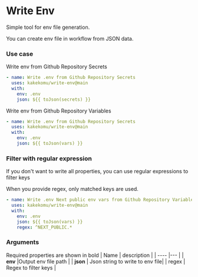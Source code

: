 # Write Env

Simple tool for env file generation.

You can create env file in workflow from JSON data.


### Use case
Write env from Github Repository Secrets

```yml
- name: Write .env from Github Repository Secrets
  uses: kakekomu/write-env@main
  with:
    env: .env
    json: ${{ toJson(secrets) }}
```

Write env from Github Repository Variables

```yml
- name: Write .env from Github Repository Secrets
  uses: kakekomu/write-env@main
  with:
    env: .env
    json: ${{ toJson(vars) }}
```

### Filter with regular expression
If you don't want to write all properties, you can use regular expressions to  filter keys

When you provide regex, only matched keys are used.

```yml
- name: Write .env Next public env vars from Github Repository Variables
  uses: kakekomu/write-env@main
  with:
    env: .env
    json: ${{ toJson(vars) }}
    regex: ^NEXT_PUBLIC.*
```

### Arguments
Required properties are shown in bold
| Name  | description | 
| ----  |--- |
| **env**  |Output env file path |
| **json** | Json string to write to env file|
| regex |  Regex to filter keys | 


